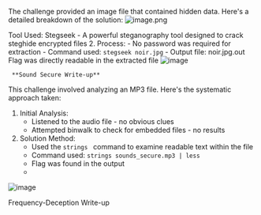 The challenge provided an image file that contained hidden data. Here's a detailed breakdown of the solution:
![image.png](attachment:2e527d8b-9d16-4b1a-88b6-2af69683eded:image.png)

Tool Used: Stegseek - A powerful steganography tool designed to crack steghide encrypted files
2. Process:
    - No password was required for extraction
    - Command used: `stegseek noir.jpg`
    - Output file: noir.jpg.out
    Flag was directly readable in the extracted file
    ![image](https://github.com/user-attachments/assets/6e243b66-a7a0-4d0d-8151-b26b06df326c)
   
     **Sound Secure Write-up**

This challenge involved analyzing an MP3 file. Here's the systematic approach taken:

1. Initial Analysis:
    - Listened to the audio file - no obvious clues
    - Attempted binwalk to check for embedded files - no results
2. Solution Method:
    - Used the `strings ` command to examine readable text within the file
    - Command used: `strings sounds_secure.mp3 | less`
    - Flag was found in the output
    - 
![image](https://github.com/user-attachments/assets/a1014393-4e9d-4207-9bb3-c7ef644deb8d)

Frequency-Deception Write-up
